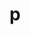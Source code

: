 ---
title: p
layout: revealjs-phonics
script:
- "/p/"
examples:
- paint
- permission
- pig
- pot
- put
---